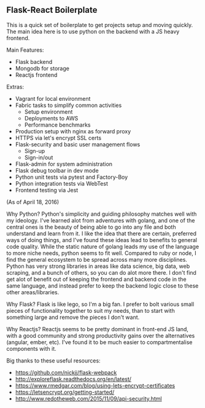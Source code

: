 ## Flask-React Boilerplate ##

This is a quick set of boilerplate to get projects setup and moving quickly.
The main idea here is to use python on the backend with a JS heavy frontend.  

Main Features:
* Flask backend
* Mongodb for storage
* Reactjs frontend

Extras:
* Vagrant for local environment
* Fabric tasks to simplify common activities
    * Setup environment
    * Deployments to AWS
    * Performance benchmarks
* Production setup with nginx as forward proxy
* HTTPS via let's encrypt SSL certs 
* Flask-security and basic user management flows
    * Sign-up
    * Sign-in/out
* Flask-admin for system administration
* Flask debug toolbar in dev mode
* Python unit tests via pytest and Factory-Boy
* Python integration tests via WebTest
* Frontend testing via Jest

(As of April 18, 2016)

Why Python?
Python's simplicity and guiding philosophy matches well with my ideology. I've learned alot from adventures with golang, and one of the central ones is the beauty of being able to go into any file and both understand and learn from it. I like the idea that there are certain, preferred ways of doing things, and I've found these ideas lead to benefits to general code quality. While the static nature of golang leads my use of the language to more niche needs, python seems to fit well. Compared to ruby or node, I find the general ecosystem to be spread across many more disciplines. Python has very strong libraries in areas like data science, big data, web scraping, and a bunch of others, so you can do alot more there. I don't find get alot of benefit out of keeping the frontend and backend code in the same language, and instead prefer to keep the backend logic close to these other areas/libraries.

Why Flask?
Flask is like lego, so I'm a big fan. I prefer to bolt various small pieces of functionality together to suit my needs, than to start with something large and remove the pieces I don't want. 

Why Reactjs?
Reactjs seems to be pretty dominant in front-end JS land, with a good community and strong productivity gains over the alternatives (angular, ember, etc). I've found it to be much easier to compartmentalise components with it.

Big thanks to these useful resources:
* https://github.com/nickjj/flask-webpack
* http://exploreflask.readthedocs.org/en/latest/
* https://www.rmedgar.com/blog/using-lets-encrypt-certificates
* https://letsencrypt.org/getting-started/
* http://www.redotheweb.com/2015/11/09/api-security.html

